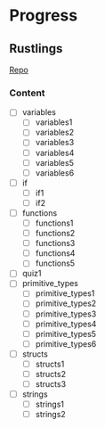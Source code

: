 # Progress

## Rustlings
[Repo](https://github.com/rust-lang/rustlings)

### Content
- [ ] variables
    - [ ] variables1
    - [ ] variables2
    - [ ] variables3
    - [ ] variables4
    - [ ] variables5
    - [ ] variables6
- [ ] if 
    - [ ] if1
    - [ ] if2
- [ ] functions
    - [ ] functions1
    - [ ] functions2
    - [ ] functions3
    - [ ] functions4
    - [ ] functions5
- [ ] quiz1
- [ ] primitive_types
    - [ ] primitive_types1
    - [ ] primitive_types2
    - [ ] primitive_types3
    - [ ] primitive_types4
    - [ ] primitive_types5
    - [ ] primitive_types6
- [ ] structs
    - [ ] structs1
    - [ ] structs2
    - [ ] structs3
- [ ] strings
    - [ ] strings1
    - [ ] strings2

